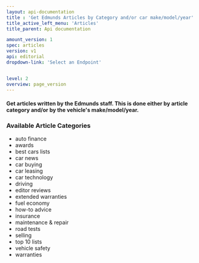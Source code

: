 ```yaml
---
layout: api-documentation
title : 'Get Edmunds Articles by Category and/or car make/model/year'
title_active_left_menu: 'Articles'
title_parent: Api documentation

amount_version: 1
spec: articles
version: v1
api: editorial
dropdown-link: 'Select an Endpoint'


level: 2
overview: page_version
---
```


#### Get articles written by the Edmunds staff. This is done either by article category and/or by the vehicle's make/model/year.

### Available Article Categories

* auto finance
* awards
* best cars lists
* car news
* car buying
* car leasing
* car technology
* driving
* editor reviews
* extended warranties
* fuel economy
* how-to advice
* insurance
* maintenance & repair
* road tests
* selling
* top 10 lists
* vehicle safety
* warranties


